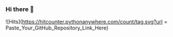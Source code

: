 ### Hi there 👋
 ![Hits](https://hitcounter.pythonanywhere.com/count/tag.svg?url = Paste_Your_GitHub_Repository_Link_Here)
<!--
**RafaelTuber/RafaelTuber** is a ✨ _special_ ✨ repository because its `README.md` (this file) appears on your GitHub profile.

Here are some ideas to get you started:

- 🔭 I’m currently working on ...
- 🌱 I’m currently learning ...
- 👯 I’m looking to collaborate on ...
- 🤔 I’m looking for help with ...
- 💬 Ask me about ...
- 📫 How to reach me: ...
- 😄 Pronouns: ...
- ⚡ Fun fact: ...
-->
